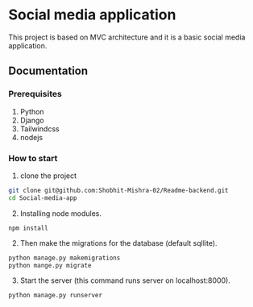 
# Social media application

This project is based on MVC architecture and it is a basic social media application.

## Documentation

### Prerequisites
1. Python
2. Django
3. Tailwindcss
4. nodejs

### How to start
1. clone the project
```bash
git clone git@github.com:Shobhit-Mishra-02/Readme-backend.git
cd Social-media-app
```

2. Installing node modules.
```
npm install
```

2. Then make the migrations for the database (default sqllite).
```bash
python manage.py makemigrations
python mange.py migrate
```

3. Start the server (this command runs server on localhost:8000).
```bash
python manage.py runserver
```
